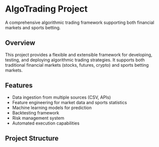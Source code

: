 # AlgoTrading Project

A comprehensive algorithmic trading framework supporting both financial markets and sports betting.

## Overview

This project provides a flexible and extensible framework for developing, testing, and deploying algorithmic trading strategies. It supports both traditional financial markets (stocks, futures, crypto) and sports betting markets.

## Features

- Data ingestion from multiple sources (CSV, APIs)
- Feature engineering for market data and sports statistics
- Machine learning models for prediction
- Backtesting framework
- Risk management system
- Automated execution capabilities

## Project Structure
